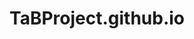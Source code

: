 # TaBProject.github.io

<!-- to start backend:
    npm install
    cd backend
    npm run dev -->

<!-- to start frontend:
    cd frontend
    npm install
    mpn run dev -->

<!-- make sure you have done npm i -->
